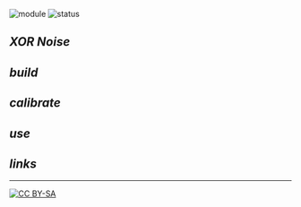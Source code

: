 ![module](https://img.shields.io/badge/module-other-yellow)
![status](https://img.shields.io/badge/status-work%20in%20progress-orange)

## *XOR Noise*

## *build*

## *calibrate*

## *use*

## *links*

---
[![CC BY-SA](https://licensebuttons.net/l/by-sa/3.0/88x31.png)](https://creativecommons.org/licenses/by-sa/4.0/)

[1]: https://www.elby-designs.com/webtek/cgs/cgs47/cgs47_cynare.html
[2]: https://hackaday.com/2015/04/10/logic-noise-more-cmos-cowbell/
